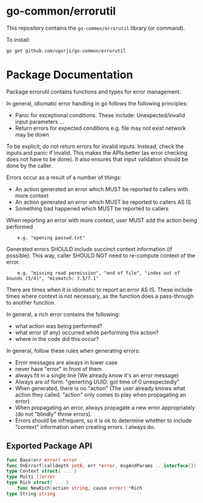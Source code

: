 # go-common/errorutil

This repository contains the `go-common/errorutil` library (or command).

To install:

```
go get github.com/ugorji/go-common/errorutil
```

# Package Documentation


Package errorutil contains functions and types for error management.

In general, idiomatic error handling in go follows the following principles:

  - Panic for exceptional conditions. These include:
    Unexpected/invalid input parameters
    ...
  - Return errors for expected conditions e.g.
    file may not exist
    network may be down

To be explicit, do not return errors for invalid inputs. Instead, check the
inputs and panic if invalid. This makes the APIs better (as error checking
does not have to be done). It also ensures that input validation should be
done by the caller.

Errors occur as a result of a number of things:

  - An action generated an error which MUST be reported to callers with more context
  - An action generated an error which MUST be reported to callers AS IS
  - Something bad happened which MUST be reported to callers

When reporting an error with more context, user MUST add the action being
performed

```
    e.g. "opening passwd.txt"
```

Generated errors SHOULD include succinct context information (if possible).
This way, caller SHOULD NOT need to re-compute context of the error.

```
    e.g. "missing read permission", "end of file", "index out of bounds (5/4)", "mismatch: 7.5/7.1"
```

There are times when it is idiomatic to report an error AS IS. These include
times where context is not necessary, as the function does a pass-through to
another function.

In general, a rich error contains the following:

  - what action was being performed?
  - what error (if any) occurred while performing this action?
  - where in the code did this occur?

In general, follow these rules when generating errors:

  - Error messages are always in lower case
  - never have "error" in front of them
  - always fit in a single line (We already know it's an error message)
  - Always are of form: "generting UUID: got time of 0 unexpectedly"
  - When generated, there is no "action" (The user already knows what action they called.
    "action" only comes to play when propagating an error)
  - When propagating an error, always propagate a new error appropriately (do not "blindly" throw errors).
  - Errors should be infrequent, so it is ok to determine whether to include
    "context" information when creating errors. I always do.

## Exported Package API

```go
func Base(err error) error
func OnErrorf(calldepth int8, err *error, msgAndParams ...interface{})
type Context struct{ ... }
type Multi []error
type Rich struct{ ... }
    func NewRich(action string, cause error) *Rich
type String string
```
